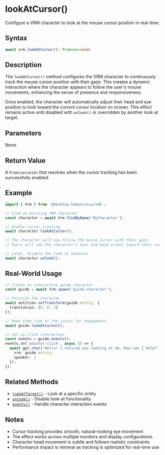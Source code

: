 # lookAtCursor()

Configure a VRM character to look at the mouse cursor position in real-time.

## Syntax

```typescript
await vrm.lookAtCursor(): Promise<void>
```

## Description

The `lookAtCursor()` method configures the VRM character to continuously track the mouse cursor position with their gaze. This creates a dynamic interaction where the character appears to follow the user's mouse movements, enhancing the sense of presence and responsiveness.

Once enabled, the character will automatically adjust their head and eye position to look toward the current cursor location on screen. This effect remains active until disabled with `unlook()` or overridden by another look-at target.

## Parameters

None.

## Return Value

A `Promise<void>` that resolves when the cursor tracking has been successfully enabled.

## Example

```typescript
import { Vrm } from '@desktop-homunculus/sdk';

// Find an existing VRM character
const character = await Vrm.findByName('MyCharacter');

// Enable cursor tracking
await character.lookAtCursor();

// The character will now follow the mouse cursor with their gaze
// Users will see the character's eyes and head orient toward their cursor position

// Later, disable the look-at behavior
await character.unlook();
```

## Real-World Usage

```typescript
// Create an interactive guide character
const guide = await Vrm.spawn('guide-character');

// Position the character
await entities.setTransform(guide.entity, {
  translation: [0, 0, 2]
});

// Make them look at the cursor for engagement
await guide.lookAtCursor();

// Set up click interaction
const events = guide.events();
events.on('pointer-click', async () => {
  await gpt.chat('Hello! I noticed you looking at me. How can I help?', {
    vrm: guide.entity,
    speaker: 1
  });
});
```

## Related Methods

- [`lookAtTarget()`](look-at-target.md) - Look at a specific entity
- [`unlook()`](unlook.md) - Disable look-at functionality
- [`events()`](events.md) - Handle character interaction events

## Notes

- Cursor tracking provides smooth, natural-looking eye movement
- The effect works across multiple monitors and display configurations
- Character head movement is subtle and follows realistic constraints
- Performance impact is minimal as tracking is optimized for real-time use